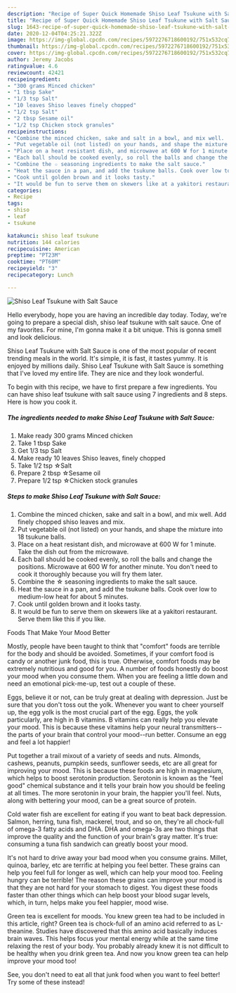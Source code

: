 ```yaml
---
description: "Recipe of Super Quick Homemade Shiso Leaf Tsukune with Salt Sauce"
title: "Recipe of Super Quick Homemade Shiso Leaf Tsukune with Salt Sauce"
slug: 1643-recipe-of-super-quick-homemade-shiso-leaf-tsukune-with-salt-sauce
date: 2020-12-04T04:25:21.322Z
image: https://img-global.cpcdn.com/recipes/5972276718600192/751x532cq70/shiso-leaf-tsukune-with-salt-sauce-recipe-main-photo.jpg
thumbnail: https://img-global.cpcdn.com/recipes/5972276718600192/751x532cq70/shiso-leaf-tsukune-with-salt-sauce-recipe-main-photo.jpg
cover: https://img-global.cpcdn.com/recipes/5972276718600192/751x532cq70/shiso-leaf-tsukune-with-salt-sauce-recipe-main-photo.jpg
author: Jeremy Jacobs
ratingvalue: 4.6
reviewcount: 42421
recipeingredient:
- "300 grams Minced chicken"
- "1 tbsp Sake"
- "1/3 tsp Salt"
- "10 leaves Shiso leaves finely chopped"
- "1/2 tsp Salt"
- "2 tbsp Sesame oil"
- "1/2 tsp Chicken stock granules"
recipeinstructions:
- "Combine the minced chicken, sake and salt in a bowl, and mix well.  Add finely chopped shiso leaves and mix."
- "Put vegetable oil (not listed) on your hands, and shape the mixture into 18 tsukune balls."
- "Place on a heat resistant dish, and microwave at 600 W for 1 minute. Take the dish out from the microwave."
- "Each ball should be cooked evenly, so roll the balls and change the positions. Microwave at 600 W for another minute. You don&#39;t need to cook it thoroughly because you will fry them later."
- "Combine the ☆ seasoning ingredients to make the salt sauce."
- "Heat the sauce in a pan, and add the tsukune balls. Cook over low to medium-low heat for about 5 minutes."
- "Cook until golden brown and it looks tasty."
- "It would be fun to serve them on skewers like at a yakitori restaurant. Serve them like this if you like."
categories:
- Recipe
tags:
- shiso
- leaf
- tsukune

katakunci: shiso leaf tsukune 
nutrition: 144 calories
recipecuisine: American
preptime: "PT23M"
cooktime: "PT60M"
recipeyield: "3"
recipecategory: Lunch

---
```



![Shiso Leaf Tsukune with Salt Sauce](https://img-global.cpcdn.com/recipes/5972276718600192/751x532cq70/shiso-leaf-tsukune-with-salt-sauce-recipe-main-photo.jpg)

Hello everybody, hope you are having an incredible day today. Today, we're going to prepare a special dish, shiso leaf tsukune with salt sauce. One of my favorites. For mine, I'm gonna make it a bit unique. This is gonna smell and look delicious.

Shiso Leaf Tsukune with Salt Sauce is one of the most popular of recent trending meals in the world. It's simple, it is fast, it tastes yummy. It is enjoyed by millions daily. Shiso Leaf Tsukune with Salt Sauce is something that I've loved my entire life. They are nice and they look wonderful.




To begin with this recipe, we have to first prepare a few ingredients. You can have shiso leaf tsukune with salt sauce using 7 ingredients and 8 steps. Here is how you cook it.

<!--inarticleads1-->

##### The ingredients needed to make Shiso Leaf Tsukune with Salt Sauce:

1. Make ready 300 grams Minced chicken
1. Take 1 tbsp Sake
1. Get 1/3 tsp Salt
1. Make ready 10 leaves Shiso leaves, finely chopped
1. Take 1/2 tsp ☆Salt
1. Prepare 2 tbsp ☆Sesame oil
1. Prepare 1/2 tsp ☆Chicken stock granules




<!--inarticleads2-->

##### Steps to make Shiso Leaf Tsukune with Salt Sauce:

1. Combine the minced chicken, sake and salt in a bowl, and mix well.  Add finely chopped shiso leaves and mix.
1. Put vegetable oil (not listed) on your hands, and shape the mixture into 18 tsukune balls.
1. Place on a heat resistant dish, and microwave at 600 W for 1 minute. Take the dish out from the microwave.
1. Each ball should be cooked evenly, so roll the balls and change the positions. Microwave at 600 W for another minute. You don&#39;t need to cook it thoroughly because you will fry them later.
1. Combine the ☆ seasoning ingredients to make the salt sauce.
1. Heat the sauce in a pan, and add the tsukune balls. Cook over low to medium-low heat for about 5 minutes.
1. Cook until golden brown and it looks tasty.
1. It would be fun to serve them on skewers like at a yakitori restaurant. Serve them like this if you like.




Foods That Make Your Mood Better


Mostly, people have been taught to think that "comfort" foods are terrible for the body and should be avoided. Sometimes, if your comfort food is candy or another junk food, this is true. Otherwise, comfort foods may be extremely nutritious and good for you. A number of foods honestly do boost your mood when you consume them. When you are feeling a little down and need an emotional pick-me-up, test out a couple of these.

Eggs, believe it or not, can be truly great at dealing with depression. Just be sure that you don't toss out the yolk. Whenever you want to cheer yourself up, the egg yolk is the most crucial part of the egg. Eggs, the yolk particularly, are high in B vitamins. B vitamins can really help you elevate your mood. This is because these vitamins help your neural transmitters--the parts of your brain that control your mood--run better. Consume an egg and feel a lot happier!

Put together a trail mixout of a variety of seeds and nuts. Almonds, cashews, peanuts, pumpkin seeds, sunflower seeds, etc are all great for improving your mood. This is because these foods are high in magnesium, which helps to boost serotonin production. Serotonin is known as the "feel good" chemical substance and it tells your brain how you should be feeling at all times. The more serotonin in your brain, the happier you'll feel. Nuts, along with bettering your mood, can be a great source of protein.

Cold water fish are excellent for eating if you want to beat back depression. Salmon, herring, tuna fish, mackerel, trout, and so on, they're all chock-full of omega-3 fatty acids and DHA. DHA and omega-3s are two things that improve the quality and the function of your brain's gray matter. It's true: consuming a tuna fish sandwich can greatly boost your mood. 

It's not hard to drive away your bad mood when you consume grains. Millet, quinoa, barley, etc are terrific at helping you feel better. These grains can help you feel full for longer as well, which can help your mood too. Feeling hungry can be terrible! The reason these grains can improve your mood is that they are not hard for your stomach to digest. You digest these foods faster than other things which can help boost your blood sugar levels, which, in turn, helps make you feel happier, mood wise.

Green tea is excellent for moods. You knew green tea had to be included in this article, right? Green tea is chock-full of an amino acid referred to as L-theanine. Studies have discovered that this amino acid basically induces brain waves. This helps focus your mental energy while at the same time relaxing the rest of your body. You probably already knew it is not difficult to be healthy when you drink green tea. And now you know green tea can help improve your mood too!

See, you don't need to eat all that junk food when you want to feel better! Try some of these instead!

